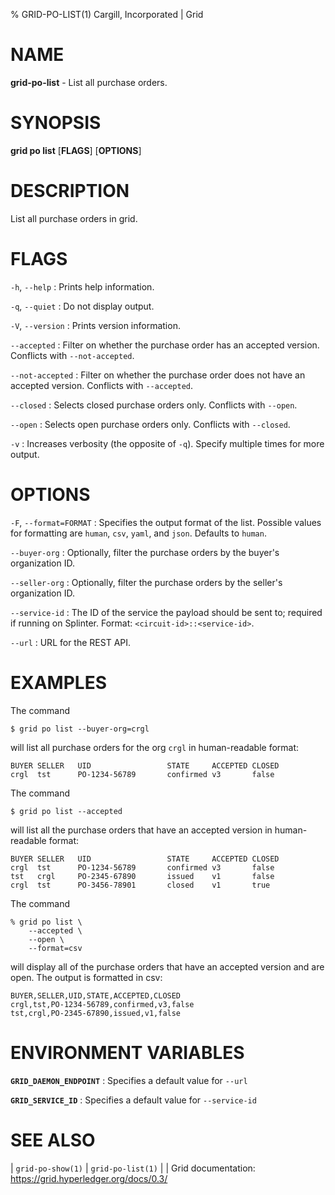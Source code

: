 % GRID-PO-LIST(1) Cargill, Incorporated | Grid

<!--
  Copyright 2022 Cargill Incorporated
  Licensed under Creative Commons Attribution 4.0 International License
  https://creativecommons.org/licenses/by/4.0/
-->

NAME
====

**grid-po-list** - List all purchase orders.

SYNOPSIS
========

**grid po list** \[**FLAGS**\] \[**OPTIONS**\]

DESCRIPTION
===========

List all purchase orders in grid.

FLAGS
=====

`-h`, `--help`
: Prints help information.

`-q`, `--quiet`
: Do not display output.

`-V`, `--version`
: Prints version information.

`--accepted`
: Filter on whether the purchase order has an accepted version. Conflicts with
`--not-accepted`.

`--not-accepted`
: Filter on whether the purchase order does not have an accepted version.
  Conflicts with `--accepted`.

`--closed`
: Selects closed purchase orders only. Conflicts with `--open`.

`--open`
: Selects open purchase orders only. Conflicts with `--closed`.

`-v`
: Increases verbosity (the opposite of `-q`). Specify multiple times for more
  output.

OPTIONS
=======

`-F`, `--format=FORMAT`
: Specifies the output format of the list. Possible values for formatting are
`human`, `csv`, `yaml`, and `json`. Defaults to `human`.

`--buyer-org`
: Optionally, filter the purchase orders by the buyer's organization ID.

`--seller-org`
: Optionally, filter the purchase orders by the seller's organization ID.

`--service-id`
: The ID of the service the payload should be sent to; required if running on
  Splinter. Format: `<circuit-id>::<service-id>`.

`--url`
: URL for the REST API.

EXAMPLES
========

The command

```
$ grid po list --buyer-org=crgl
```

will list all purchase orders for the org `crgl` in human-readable format:

```
BUYER SELLER   UID                 STATE     ACCEPTED CLOSED
crgl  tst      PO-1234-56789       confirmed v3       false
```

The command

```
$ grid po list --accepted
```

will list all the purchase orders that have an accepted version in
human-readable format:

```
BUYER SELLER   UID                 STATE     ACCEPTED CLOSED
crgl  tst      PO-1234-56789       confirmed v3       false
tst   crgl     PO-2345-67890       issued    v1       false
crgl  tst      PO-3456-78901       closed    v1       true
```

The command

```
% grid po list \
    --accepted \
    --open \
    --format=csv
```

will display all of the purchase orders that have an accepted version and are
open. The output is formatted in csv:

```
BUYER,SELLER,UID,STATE,ACCEPTED,CLOSED
crgl,tst,PO-1234-56789,confirmed,v3,false
tst,crgl,PO-2345-67890,issued,v1,false
```

ENVIRONMENT VARIABLES
=====================

**`GRID_DAEMON_ENDPOINT`**
: Specifies a default value for `--url`

**`GRID_SERVICE_ID`**
: Specifies a default value for `--service-id`

SEE ALSO
========

| `grid-po-show(1)`
| `grid-po-list(1)`
|
| Grid documentation: https://grid.hyperledger.org/docs/0.3/
